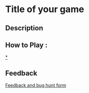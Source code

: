 # Title of your game

## Description

## How to Play :
[*](my_game.zip)
## Feedback
[Feedback and bug hunt form](https://docs.google.com/forms/d/e/1FAIpQLSefFPZ1SJ8atVumTOhOq-VDOWo9eOpYoSrkraK55V2S7-l_cQ/viewform?usp=sf_link)
